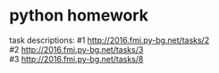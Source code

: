 # python homework

task descriptions:
\#1 http://2016.fmi.py-bg.net/tasks/2 <br>
\#2 http://2016.fmi.py-bg.net/tasks/3 <br>
\#3 http://2016.fmi.py-bg.net/tasks/8 
